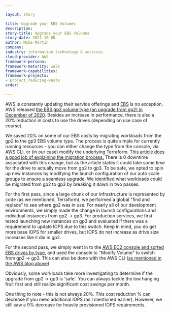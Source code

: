 ```yaml
---

layout: story

title: Upgrade your EBS Volumes
description:
story-title: Upgrade your EBS Volumes
story-date: 2021-10-08
author: Mike Martin
company: 
industry: information technology & services
cloud-provider: AWS
framework-persona:
framework-maturity: walk
framework-capabilities:
framework-projects:
- project_reducing-waste
order:

---
```


AWS is constantly updating their service offerings and [EBS](https://aws.amazon.com/ebs/) is no exception. AWS released [the EBS gp3 volume type (an upgrade from gp2) in December of 2020](https://aws.amazon.com/blogs/aws/new-amazon-ebs-gp3-volume-lets-you-provision-performance-separate-from-capacity-and-offers-20-lower-price/). Besides an increase in performance, there is also a 20% reduction in costs to use the drives (depending on use case of course).

We saved 20% on some of our EBS costs by migrating workloads from the gp2 to the gp3 EBS volume type. The process is quite simple for currently running resources - you can either change the type from the console, via AWS CLI, or (in our case) modify the underlying Terraform. [This article does a good job of explaining the migration process.](https://aws.amazon.com/blogs/storage/migrate-your-amazon-ebs-volumes-from-gp2-to-gp3-and-save-up-to-20-on-costs/) There is 0 downtime associated with this change, but as the article states it could take some time for the drive to actually move from gp2 to gp3. To be safe, we opted to spin up new instances by modifying the launch configuration of our auto scale groups to ensure a seamless upgrade. We identified what workloads could be migrated from gp2 to gp3 by breaking it down in two passes. 

For the first pass, since a large chunk of our infrastructure is represented by code (as we mentioned, Terraform), we performed a global "find and replace" to see where gp2 was in use. For nearly all of our development environments, we simply made the change in launch configurations and individual instances from gp2 -> gp3. For production services, we first tested launching new instances on gp3 and evaluated if there was a requirement to update IOPS due to this switch. Keep in mind, you do get more base IOPS for smaller drives, but IOPS do not increase as drive size increases like it did in gp2.

For the second pass, we simply went in to the [AWS EC2 console and sorted EBS drives by type](https://console.aws.amazon.com/ec2/v2/home?region=us-east-1#Volumes:sort=volumeType), and used the console to "Modify Volume" to switch from gp2 -> gp3. This can also be done with the AWS CLI ([as mentioned in the AWS blog above](https://aws.amazon.com/blogs/storage/migrate-your-amazon-ebs-volumes-from-gp2-to-gp3-and-save-up-to-20-on-costs/)).

Obviously, some workloads take more investigating to determine if the upgrade from gp2 -> gp3 is 'safe'. You can always tackle the low hanging fruit first and still realize significant cost savings per month.

One thing to note - this is not always 20%. This cost reduction % can decrease if you need additional IOPS (as I mentioned earlier). However, we still saw a 9% decrease for heavily provisioned IOPS requirements.

